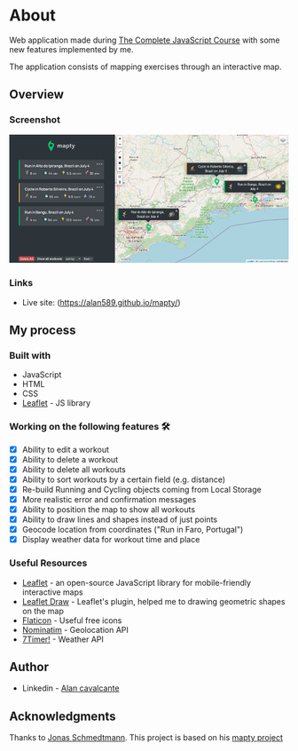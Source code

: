 # About
Web application made during [The Complete JavaScript Course](https://www.udemy.com/course/the-complete-javascript-course/) with some new features implemented by me.

The application consists of mapping exercises through an interactive map.

## Overview

### Screenshot

![](./screenshot.jpg)

### Links

- Live site: (https://alan589.github.io/mapty/)

## My process

### Built with

- JavaScript
- HTML
- CSS
- [Leaflet](https://leafletjs.com/) - JS library

### Working on the following features :hammer_and_wrench: <br>
- [x] Ability to edit a workout <br>
- [x] Ability to delete a workout <br>
- [x] Ability to delete all workouts <br> 
- [x] Ability to sort workouts by a certain field (e.g. distance)<br>
- [x] Re-build Running and Cycling objects coming from Local Storage<br>
- [x] More realistic error and confirmation messages<br>
- [x] Ability to position the map to show all workouts<br>
- [x] Ability to draw lines and shapes instead of just points <br>
- [x] Geocode location from coordinates ("Run in Faro, Portugal")<br>
- [x] Display weather data for workout time and place <br>

### Useful Resources
- [Leaflet](https://leafletjs.com/) - an open-source JavaScript library for mobile-friendly interactive maps
- [Leaflet Draw](https://leaflet.github.io/Leaflet.draw/docs/leaflet-draw-latest.html) - Leaflet's plugin, helped me to drawing geometric shapes on the map
- [Flaticon](https://www.flaticon.com/) - Useful free icons
- [Nominatim](https://nominatim.org/release-docs/latest/api/Overview/) - Geolocation API
- [7Timer!](http://www.7timer.info/doc.php?lang=en) - Weather API

## Author

- Linkedin - [Alan cavalcante](https://www.linkedin.com/in/alan--cavalcante/)

## Acknowledgments

Thanks to [Jonas Schmedtmann](https://github.com/jonasschmedtmann). This project is based on his [mapty project](https://mapty.netlify.app/)


